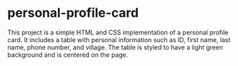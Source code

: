 # personal-profile-card
This project is a simple HTML and CSS implementation of a personal profile card. It includes a table with personal information such as ID, first name, last name, phone number, and village. The table is styled to have a light green background and is centered on the page.

